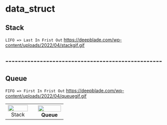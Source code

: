 # data_struct

## Stack 
`LIFO => Last In Frist Out`
https://deepblade.com/wp-content/uploads/2022/04/stackgif.gif
## --------------------------------------------------

## Queue
`FIFO => First In Frist Out`
https://deepblade.com/wp-content/uploads/2022/04/queuegif.gif
<table>
  <tr>
    <td colspan="2" align="center"> <img width="100%" src="https://deepblade.com/wp-content/uploads/2022/04/queuegif.gif">Stack</th>
    </td>
    <td><th colspan="2"><img width="100%" src="https://deepblade.com/wp-content/uploads/2022/04/queuegif.gif">Queue</th></td>
  </tr>
</table>
